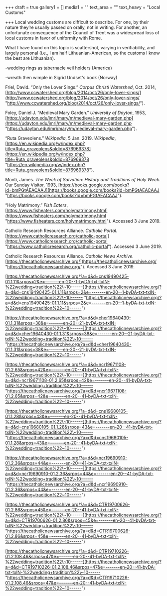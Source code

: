 +++
draft = true
gallery1 = []
media1 = ""
text_area = ""
text_heavy = "Local Customs"

+++
Local wedding customs are difficult to describe. For one, by their nature they’re usually passed on orally, not in writing. For another, an unfortunate consequence of the Council of Trent was a widespread loss of local customs in favor of uniformity with Rome.

What I have found on this topic is scattershot, varying in verifiability, and largely personal (i.e., I am half Lithuanian-American, so the customs I know the best are Lithuanian).

\-wedding rings as tabernacle veil holders (America)

\-wreath then wimple in Sigrid Undset's book (Norway)

Friel, David. “Only the Lover Sings.” _Corpus Christi Watershed_, Oct. 2014, [http://www.ccwatershed.org/blog/2014/oct/26/only-lover-sings/](http://www.ccwatershed.org/blog/2014/oct/26/only-lover-sings/ "http://www.ccwatershed.org/blog/2014/oct/26/only-lover-sings/").

Foley, Daniel J. “Medieval Mary Garden.” _University of Dayton_, 1953, [https://udayton.edu/imri/mary/m/medieval-mary-garden.php](https://udayton.edu/imri/mary/m/medieval-mary-garden.php "https://udayton.edu/imri/mary/m/medieval-mary-garden.php").

“Ruta Graveolens.” _Wikipedia_, 5 Jan. 2019. _Wikipedia_, [https://en.wikipedia.org/w/index.php?title=Ruta_graveolens&oldid=876969378](https://en.wikipedia.org/w/index.php?title=Ruta_graveolens&oldid=876969378 "https://en.wikipedia.org/w/index.php?title=Ruta_graveolens&oldid=876969378").

Monti, James. _The Week of Salvation: History and Traditions of Holy Week_. Our Sunday Visitor, 1993, [https://books.google.com/books?id=bmPGtAEACAAJ](https://books.google.com/books?id=bmPGtAEACAAJ "https://books.google.com/books?id=bmPGtAEACAAJ").

“Holy Matrimony.” _Fish Eaters_, [https://www.fisheaters.com/holymatrimony.html](https://www.fisheaters.com/holymatrimony.html "https://www.fisheaters.com/holymatrimony.html"). Accessed 3 June 2019.

Catholic Research Resources Alliance. _Catholic Portal_. [https://www.catholicresearch.org/catholic-portal](https://www.catholicresearch.org/catholic-portal "https://www.catholicresearch.org/catholic-portal"). Accessed 3 June 2019.

Catholic Research Resources Alliance. _Catholic News Archive_. [https://thecatholicnewsarchive.org/](https://thecatholicnewsarchive.org/ "https://thecatholicnewsarchive.org/"). Accessed 3 June 2019.

[https://thecatholicnewsarchive.org/?a=d&d=cns19490425-01.1.11&srpos=2&e=-------en-20--1-byDA-txt-txIN-%22wedding+tradition%22\~10------](https://thecatholicnewsarchive.org/?a=d&d=cns19490425-01.1.11&srpos=2&e=-------en-20--1-byDA-txt-txIN-%22wedding+tradition%22\~10------ "https://thecatholicnewsarchive.org/?a=d&d=cns19490425-01.1.11&srpos=2&e=-------en-20--1-byDA-txt-txIN-%22wedding+tradition%22~10------")

[https://thecatholicnewsarchive.org/?a=d&d=cher19640430-01.1.31&srpos=38&e=-------en-20--21-byDA-txt-txIN-%22wedding+tradition%22\~10------](https://thecatholicnewsarchive.org/?a=d&d=cher19640430-01.1.31&srpos=38&e=-------en-20--21-byDA-txt-txIN-%22wedding+tradition%22\~10------ "https://thecatholicnewsarchive.org/?a=d&d=cher19640430-01.1.31&srpos=38&e=-------en-20--21-byDA-txt-txIN-%22wedding+tradition%22~10------")

[https://thecatholicnewsarchive.org/?a=d&d=ncr19671108-01.2.65&srpos=42&e=-------en-20--41-byDA-txt-txIN-%22wedding+tradition%22\~10------](https://thecatholicnewsarchive.org/?a=d&d=ncr19671108-01.2.65&srpos=42&e=-------en-20--41-byDA-txt-txIN-%22wedding+tradition%22\~10------ "https://thecatholicnewsarchive.org/?a=d&d=ncr19671108-01.2.65&srpos=42&e=-------en-20--41-byDA-txt-txIN-%22wedding+tradition%22~10------")

[https://thecatholicnewsarchive.org/?a=d&d=cns19680105-01.1.28&srpos=43&e=-------en-20--41-byDA-txt-txIN-%22wedding+tradition%22\~10------](https://thecatholicnewsarchive.org/?a=d&d=cns19680105-01.1.28&srpos=43&e=-------en-20--41-byDA-txt-txIN-%22wedding+tradition%22\~10------ "https://thecatholicnewsarchive.org/?a=d&d=cns19680105-01.1.28&srpos=43&e=-------en-20--41-byDA-txt-txIN-%22wedding+tradition%22~10------")

[https://thecatholicnewsarchive.org/?a=d&d=ncr19690910-01.2.36&srpos=44&e=-------en-20--41-byDA-txt-txIN-%22wedding+tradition%22\~10------](https://thecatholicnewsarchive.org/?a=d&d=ncr19690910-01.2.36&srpos=44&e=-------en-20--41-byDA-txt-txIN-%22wedding+tradition%22\~10------ "https://thecatholicnewsarchive.org/?a=d&d=ncr19690910-01.2.36&srpos=44&e=-------en-20--41-byDA-txt-txIN-%22wedding+tradition%22~10------")

[https://thecatholicnewsarchive.org/?a=d&d=CTR19700626-01.2.86&srpos=45&e=-------en-20--41-byDA-txt-txIN-%22wedding+tradition%22\~10------](https://thecatholicnewsarchive.org/?a=d&d=CTR19700626-01.2.86&srpos=45&e=-------en-20--41-byDA-txt-txIN-%22wedding+tradition%22\~10------ "https://thecatholicnewsarchive.org/?a=d&d=CTR19700626-01.2.86&srpos=45&e=-------en-20--41-byDA-txt-txIN-%22wedding+tradition%22~10------")

[https://thecatholicnewsarchive.org/?a=d&d=CTR19710226-01.2.108.46&srpos=47&e=-------en-20--41-byDA-txt-txIN-%22wedding+tradition%22\~10------](https://thecatholicnewsarchive.org/?a=d&d=CTR19710226-01.2.108.46&srpos=47&e=-------en-20--41-byDA-txt-txIN-%22wedding+tradition%22\~10------ "https://thecatholicnewsarchive.org/?a=d&d=CTR19710226-01.2.108.46&srpos=47&e=-------en-20--41-byDA-txt-txIN-%22wedding+tradition%22~10------")